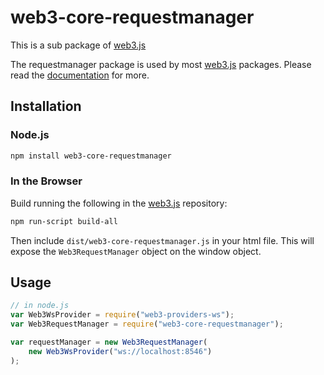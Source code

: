 # web3-core-requestmanager

This is a sub package of [web3.js][repo]

The requestmanager package is used by most [web3.js][repo] packages.
Please read the [documentation][docs] for more.

## Installation

### Node.js

```bash
npm install web3-core-requestmanager
```

### In the Browser

Build running the following in the [web3.js][repo] repository:

```bash
npm run-script build-all
```

Then include `dist/web3-core-requestmanager.js` in your html file.
This will expose the `Web3RequestManager` object on the window object.

## Usage

```js
// in node.js
var Web3WsProvider = require("web3-providers-ws");
var Web3RequestManager = require("web3-core-requestmanager");

var requestManager = new Web3RequestManager(
    new Web3WsProvider("ws://localhost:8546")
);
```

[docs]: http://web3js.readthedocs.io/en/1.0/
[repo]: https://github.com/ethereum/web3.js

